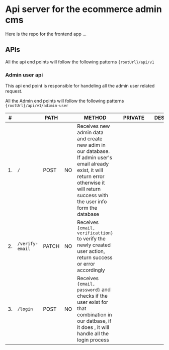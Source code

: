 # Api server for the ecommerce admin cms

Here is the repo for the frontend app ...

## APIs

All the api end points will follow the following patterns `{rootUrl}/api/v1`

### Admin user api

This api end point is responsible for handeling all the admin user related request.

All the Admin end points will follow the following patterns `{rootUrl}/api/v1/adimin-user`

| #   |                 | PATH  |     | METHOD                                                                                                                                                                                       |     | PRIVATE |     | DESCRIPTION |
| --- | --------------- | ----- | --- | -------------------------------------------------------------------------------------------------------------------------------------------------------------------------------------------- | --- | ------- | --- | ----------- |
| 1.  | `/`             | POST  | NO  | Receives new admin data and create new adim in our database. If admin user's email already exist, it will return error otherwise it will return success with the user info form the database |
| 2.  | `/verify-email` | PATCH | NO  | Receives `{email, verificattion}` to verify the newly created user action, return success or error accordingly                                                                               |
| 3.  | `/login`        | POST  | NO  | Receives `{email, password}` and checks if the user exist for that combination in our datbase, if it does , it will handle all the login process                                             |
